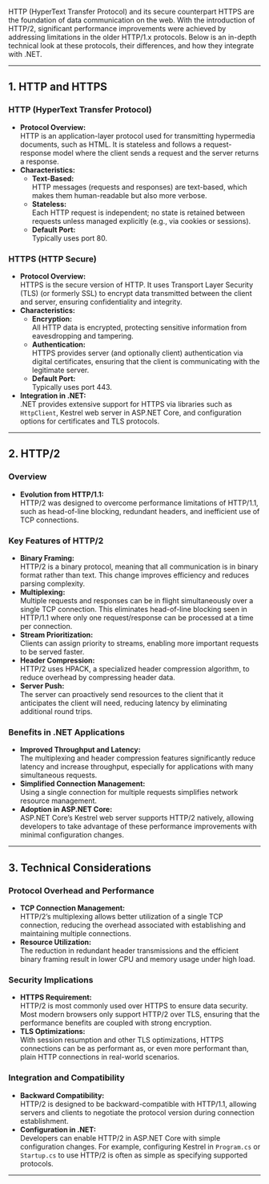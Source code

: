 HTTP (HyperText Transfer Protocol) and its secure counterpart HTTPS are the foundation of data communication on the web. With the introduction of HTTP/2, significant performance improvements were achieved by addressing limitations in the older HTTP/1.x protocols. Below is an in-depth technical look at these protocols, their differences, and how they integrate with .NET.

---

## 1. HTTP and HTTPS

### HTTP (HyperText Transfer Protocol)
- **Protocol Overview:**  
  HTTP is an application-layer protocol used for transmitting hypermedia documents, such as HTML. It is stateless and follows a request-response model where the client sends a request and the server returns a response.
- **Characteristics:**
  - **Text-Based:**  
    HTTP messages (requests and responses) are text-based, which makes them human-readable but also more verbose.
  - **Stateless:**  
    Each HTTP request is independent; no state is retained between requests unless managed explicitly (e.g., via cookies or sessions).
  - **Default Port:**  
    Typically uses port 80.

### HTTPS (HTTP Secure)
- **Protocol Overview:**  
  HTTPS is the secure version of HTTP. It uses Transport Layer Security (TLS) (or formerly SSL) to encrypt data transmitted between the client and server, ensuring confidentiality and integrity.
- **Characteristics:**
  - **Encryption:**  
    All HTTP data is encrypted, protecting sensitive information from eavesdropping and tampering.
  - **Authentication:**  
    HTTPS provides server (and optionally client) authentication via digital certificates, ensuring that the client is communicating with the legitimate server.
  - **Default Port:**  
    Typically uses port 443.
- **Integration in .NET:**  
  .NET provides extensive support for HTTPS via libraries such as `HttpClient`, Kestrel web server in ASP.NET Core, and configuration options for certificates and TLS protocols.

---

## 2. HTTP/2

### Overview
- **Evolution from HTTP/1.1:**  
  HTTP/2 was designed to overcome performance limitations of HTTP/1.1, such as head-of-line blocking, redundant headers, and inefficient use of TCP connections.
  
### Key Features of HTTP/2
- **Binary Framing:**  
  HTTP/2 is a binary protocol, meaning that all communication is in binary format rather than text. This change improves efficiency and reduces parsing complexity.
- **Multiplexing:**  
  Multiple requests and responses can be in flight simultaneously over a single TCP connection. This eliminates head-of-line blocking seen in HTTP/1.1 where only one request/response can be processed at a time per connection.
- **Stream Prioritization:**  
  Clients can assign priority to streams, enabling more important requests to be served faster.
- **Header Compression:**  
  HTTP/2 uses HPACK, a specialized header compression algorithm, to reduce overhead by compressing header data.
- **Server Push:**  
  The server can proactively send resources to the client that it anticipates the client will need, reducing latency by eliminating additional round trips.
  
### Benefits in .NET Applications
- **Improved Throughput and Latency:**  
  The multiplexing and header compression features significantly reduce latency and increase throughput, especially for applications with many simultaneous requests.
- **Simplified Connection Management:**  
  Using a single connection for multiple requests simplifies network resource management.
- **Adoption in ASP.NET Core:**  
  ASP.NET Core’s Kestrel web server supports HTTP/2 natively, allowing developers to take advantage of these performance improvements with minimal configuration changes.

---

## 3. Technical Considerations

### Protocol Overhead and Performance
- **TCP Connection Management:**  
  HTTP/2’s multiplexing allows better utilization of a single TCP connection, reducing the overhead associated with establishing and maintaining multiple connections.
- **Resource Utilization:**  
  The reduction in redundant header transmissions and the efficient binary framing result in lower CPU and memory usage under high load.
  
### Security Implications
- **HTTPS Requirement:**  
  HTTP/2 is most commonly used over HTTPS to ensure data security. Most modern browsers only support HTTP/2 over TLS, ensuring that the performance benefits are coupled with strong encryption.
- **TLS Optimizations:**  
  With session resumption and other TLS optimizations, HTTPS connections can be as performant as, or even more performant than, plain HTTP connections in real-world scenarios.

### Integration and Compatibility
- **Backward Compatibility:**  
  HTTP/2 is designed to be backward-compatible with HTTP/1.1, allowing servers and clients to negotiate the protocol version during connection establishment.
- **Configuration in .NET:**  
  Developers can enable HTTP/2 in ASP.NET Core with simple configuration changes. For example, configuring Kestrel in `Program.cs` or `Startup.cs` to use HTTP/2 is often as simple as specifying supported protocols.

---